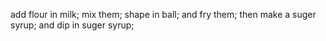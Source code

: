 add flour in milk;
mix them;
shape in ball;
and fry them;
then make a suger syrup;
and dip in suger syrup;
